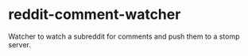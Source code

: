 # reddit-comment-watcher
Watcher to watch a subreddit for comments and push them to a stomp server.
